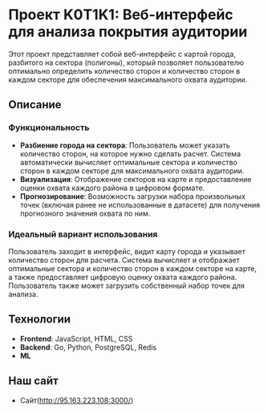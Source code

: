 # Проект K0T1K1: Веб-интерфейс для анализа покрытия аудитории

Этот проект представляет собой веб-интерфейс с картой города, разбитого на сектора (полигоны), который позволяет пользователю оптимально определить количество сторон и количество сторон в каждом секторе для обеспечения максимального охвата аудитории.

## Описание

### Функциональность

- **Разбиение города на сектора**: Пользователь может указать количество сторон, на которое нужно сделать расчет. Система автоматически вычисляет оптимальные сектора и количество сторон в каждом секторе для максимального охвата аудитории.
- **Визуализация**: Отображение секторов на карте и предоставление оценки охвата каждого района в цифровом формате.
- **Прогнозирование**: Возможность загрузки набора произвольных точек (включая ранее не использованные в датасете) для получения прогнозного значения охвата по ним.

### Идеальный вариант использования

Пользователь заходит в интерфейс, видит карту города и указывает количество сторон для расчета. Система вычисляет и отображает оптимальные сектора и количество сторон в каждом секторе на карте, а также предоставляет цифровую оценку охвата каждого района. Пользователь также может загрузить собственный набор точек для анализа.

## Технологии

- **Frontend**: JavaScript, HTML, CSS
- **Backend**: Go, Python, PostgreSQL, Redis
- **ML**

## Наш сайт
-  Cайт(http://95.163.223.108:3000/)
